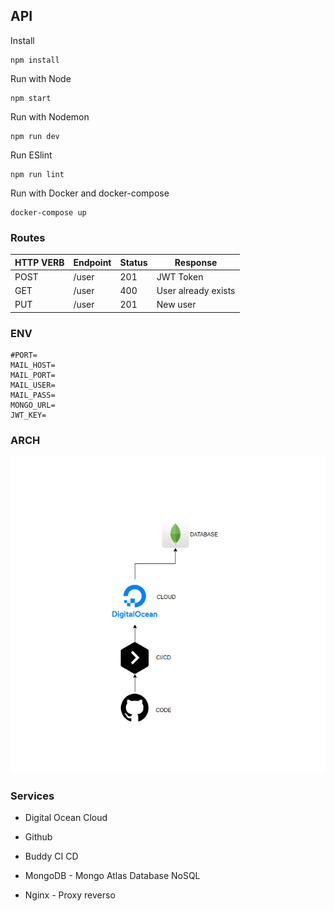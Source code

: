 ## API

Install

```
npm install
```

Run with Node

```
npm start
```

Run with Nodemon

```
npm run dev
```

Run ESlint

```
npm run lint
```

Run with Docker and docker-compose

```
docker-compose up
```

### Routes

| HTTP VERB | Endpoint | Status | Response            |   
|-----------|----------|--------|---------------------|
| POST      | /user    | 201    | JWT Token           |   
| GET       | /user    | 400    | User already exists |   
| PUT       | /user    | 201    | New user            |   

### ENV

```
#PORT=
MAIL_HOST=
MAIL_PORT=
MAIL_USER=
MAIL_PASS=
MONGO_URL=
JWT_KEY=
```

### ARCH

<img src="./.github/assets/arch.png">

### Services

- Digital Ocean Cloud

- Github

- Buddy CI CD

- MongoDB - Mongo Atlas Database NoSQL

- Nginx - Proxy reverso
